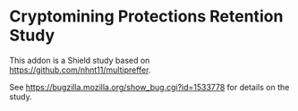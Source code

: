 # Cryptomining Protections Retention Study

This addon is a Shield study based on https://github.com/nhnt11/multipreffer.

See https://bugzilla.mozilla.org/show_bug.cgi?id=1533778 for details on the study.

